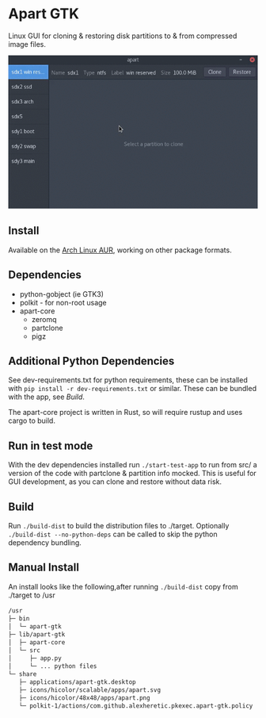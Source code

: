 Apart GTK
=========
Linux GUI for cloning & restoring disk partitions to & from compressed image files.

![Usage](apart-gtk-usage.gif?raw=true "Usage")

## Install
Available on the [Arch Linux AUR](https://aur.archlinux.org/packages/apart-gtk), working on other package formats.

## Dependencies
* python-gobject (ie GTK3)
* polkit - for non-root usage
* apart-core
  * zeromq
  * partclone
  * pigz

## Additional Python Dependencies
See dev-requirements.txt for python requirements, these can be installed with `pip install -r dev-requirements.txt` or similar. These can be bundled with the app, see *Build*.

The apart-core project is written in Rust, so will require rustup and uses cargo to build.

## Run in test mode
With the dev dependencies installed run `./start-test-app` to run from src/ a version of the code with
partclone & partition info mocked. This is useful for GUI development, as you can clone and restore without data risk.

## Build
Run `./build-dist` to build the distribution files to ./target. Optionally `./build-dist --no-python-deps` can be called to skip the python dependency bundling.

## Manual Install
An install looks like the following,after running `./build-dist` copy from ./target to /usr
```
/usr
├─ bin
│  └─ apart-gtk
├─ lib/apart-gtk
│  ├─ apart-core
│  └─ src
│     ├─ app.py
│     └─ ... python files
└─ share
   ├─ applications/apart-gtk.desktop
   ├─ icons/hicolor/scalable/apps/apart.svg
   ├─ icons/hicolor/48x48/apps/apart.png
   └─ polkit-1/actions/com.github.alexheretic.pkexec.apart-gtk.policy
```
